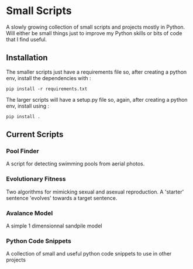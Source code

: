 # Small Scripts
A slowly growing collection of small scripts and projects mostly in Python.
Will either be small things just to improve my Python skills or bits of code that I find useful.


## Installation
The smaller scripts just have a requirements file so, after creating a python env, install the dependencies with :  

```pip install -r requirements.txt```

The larger scripts will have a setup.py file so, again, after creating a python env, install using :  

```pip install .```


## Current Scripts 

### Pool Finder
A script for detecting swimming pools from aerial photos.

### Evolutionary Fitness
Two algorithms for mimicking sexual and asexual reproduction. A 'starter' sentence 'evolves' towards a target sentence.

### Avalance Model
A simple 1 dimensionnal sandpile model 

### Python Code Snippets
A collection of small and useful python code snippets to use in other projects
